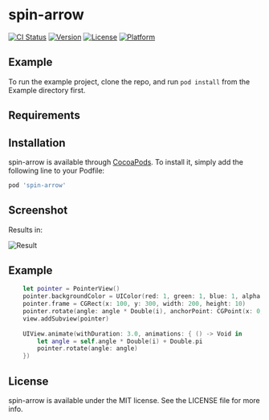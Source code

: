 # spin-arrow

[![CI Status](http://img.shields.io/travis/rafagan/spin-arrow.svg?style=flat)](https://travis-ci.org/rafagan/spin-arrow)
[![Version](https://img.shields.io/cocoapods/v/spin-arrow.svg?style=flat)](http://cocoapods.org/pods/spin-arrow)
[![License](https://img.shields.io/cocoapods/l/spin-arrow.svg?style=flat)](http://cocoapods.org/pods/spin-arrow)
[![Platform](https://img.shields.io/cocoapods/p/spin-arrow.svg?style=flat)](http://cocoapods.org/pods/spin-arrow)

## Example

To run the example project, clone the repo, and run `pod install` from the Example directory first.

## Requirements

## Installation

spin-arrow is available through [CocoaPods](http://cocoapods.org). To install
it, simply add the following line to your Podfile:

```ruby
pod 'spin-arrow'
```

## Screenshot

Results in:

![Result](https://raw.githubusercontent.com/rafagan/spin-arrow/master/screenshots/example.gif)

## Example

```swift
    let pointer = PointerView()
    pointer.backgroundColor = UIColor(red: 1, green: 1, blue: 1, alpha: 0)
    pointer.frame = CGRect(x: 100, y: 300, width: 200, height: 10)
    pointer.rotate(angle: angle * Double(i), anchorPoint: CGPoint(x: 0, y: 0.5))
    view.addSubview(pointer)
            
    UIView.animate(withDuration: 3.0, animations: { () -> Void in
        let angle = self.angle * Double(i) + Double.pi
        pointer.rotate(angle: angle)
    })
```

## License

spin-arrow is available under the MIT license. See the LICENSE file for more info.
